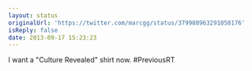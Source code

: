 ```yaml
---
layout: status
originalUrl: 'https://twitter.com/marcgg/status/379988963291058176'
isReply: false
date: 2013-09-17 15:23:23
---
```


I want a "Culture Revealed" shirt now. #PreviousRT
